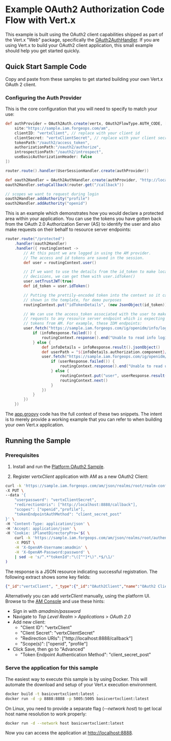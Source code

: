 # Example OAuth2 Authorization Code Flow with Vert.x

This example is built using the OAuth2 client capabilities shipped as part of the Vert.x "Web" package, specifically the [OAuth2AuthHandler](https://vertx.io/docs/vertx-web/groovy/#_oauth2authhandler_handler). If you are using Vert.x to build your OAuth2 client application, this small example should help you get started quickly.

## Quick Start Sample Code

Copy and paste from these samples to get started building your own Vert.x OAuth 2 client.

### Configuring the Auth Provider

This is the core configuration that you will need to specify to match your use:

```groovy
def authProvider = OAuth2Auth.create(vertx, OAuth2FlowType.AUTH_CODE, [
    site:"https://sample.iam.forgeops.com/am",
    clientID: "vertxClient", // replace with your client id
    clientSecret: "vertxClientSecret", // replace with your client secret
    tokenPath:"/oauth2/access_token",
    authorizationPath:"/oauth2/authorize",
    introspectionPath:"/oauth2/introspect",
    useBasicAuthorizationHeader: false
])

router.route().handler(UserSessionHandler.create(authProvider))

def oauth2Handler = OAuth2AuthHandler.create(authProvider, "http://localhost:8888")
oauth2Handler.setupCallback(router.get("/callback"))

// scopes we want to request during login
oauth2Handler.addAuthority("profile")
oauth2Handler.addAuthority("openid")
```

This is an example which demonstrates how you would declare a protected area within your application. You can use the tokens you have gotten back from the OAuth 2.0 Authorization Server (AS) to identify the user and also make requests on their behalf to resource server endpoints:

```groovy
router.route("/protected")
    .handler(oauth2Handler)
    .handler({ routingContext ->
        // At this point we are logged in using the AM provider.
        // The access and id tokens are saved in the session.
        def user = routingContext.user()

        // If we want to use the details from the id_token to make local authorization
        // decisions, we can get them with user.idToken()
        user.setTrustJWT(true)
        def id_token = user.idToken()

        // Putting the prettily-encoded token into the context so it can be
        // shown in the template, for demo purposes
        routingContext.put("idTokenDetails", (new JsonObject(id_token)).encodePrettily())

        // We can use the access_token associated with the user to make
        // requests to any resource server endpoint which is expecting
        // tokens from AM. For example, these IDM endpoints:
        user.fetch("https://sample.iam.forgeops.com/ig/openidm/info/login", { infoResponse ->
            if (infoResponse.failed()) {
                routingContext.response().end("Unable to read info login")
            } else {
                def infoDetails = infoResponse.result().jsonObject()
                def userPath = "${infoDetails.authorization.component}/${infoDetails.authorization.id}"
                user.fetch("https://sample.iam.forgeops.com/ig/openidm/${userPath}", { userResponse ->
                    if (userResponse.failed()) {
                        routingContext.response().end("Unable to read user details")
                    } else {
                        routingContext.put("user", userResponse.result().jsonObject())
                        routingContext.next()
                    }
                })
            }
        })
    })
```

The [app.groovy](src/app.groovy) code has the full context of these two snippets. The intent is to merely provide a working example that you can refer to when building your own Vert.x application.

## Running the Sample

### Prerequisites

1. Install and run the [Platform OAuth2 Sample](https://github.com/ForgeRock/forgeops-init/tree/master/7.0/oauth2).

2. Register *vertxClient* application with AM as a new OAuth2 Client:

```bash
curl -k 'https://sample.iam.forgeops.com/am/json/realms/root/realm-config/agents/OAuth2Client/vertxClient' \
-X PUT \
--data '{
    "userpassword": "vertxClientSecret",
    "redirectionUris": ["http://localhost:8888/callback"],
    "scopes": ["openid","profile"],
    "tokenEndpointAuthMethod": "client_secret_post"
}' \
-H 'Content-Type: application/json' \
-H 'Accept: application/json' \
-H 'Cookie: iPlanetDirectoryPro='$( \
    curl -k 'https://sample.iam.forgeops.com/am/json/realms/root/authenticate' \
    -X POST \
    -H 'X-OpenAM-Username:amadmin' \
    -H 'X-OpenAM-Password:password' \
    | sed -e 's/^.*"tokenId":"\([^"]*\)".*$/\1/'
)
```
The response is a JSON resource indicating successful registration.
The following extract shows some key fields:
```json
{"_id":"vertxClient", "_type":{"_id":"OAuth2Client","name":"OAuth2 Clients","collection":true}}
```

Alternatively you can add *vertxClient* manually, using the platform UI.
Browse to the [AM Console](https://sample.iam.forgeops.com/am/console) and use these hints:

* Sign in with *amadmin/password*
* Navigate to *Top Level Realm* > *Applications* > *OAuth 2.0*
* Add new client:
    * "Client ID": "vertxClient"
    * "Client Secret": "vertxClientSecret"
    * "Redirection URIs": ["http://localhost:8888/callback"]
    * "Scope(s)": ["openid", "profile"]
* Click Save, then go to "Advanced"
    * "Token Endpoint Authentication Method": "client_secret_post"


### Serve the application for this sample

The easiest way to execute this sample is by using Docker. This will automate the download and setup of your Vert.x execution environment.

```bash
docker build -t basicvertxclient:latest .
docker run -d -p 8888:8888 -p 5005:5005 basicvertxclient:latest
```

On Linux, you need to provide a separate flag (*--network host*) to get local host name resolution to work properly:

```bash
docker run -d --network host basicvertxclient:latest
```

Now you can access the application at <http://localhost:8888>.
